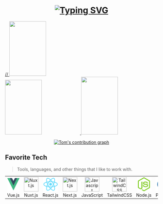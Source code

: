 <h1 align="center">
  <a href="https://git.io/typing-svg">
    <img src="https://readme-typing-svg.demolab.com?font=Fira+Code&pause=1000&width=435&lines=Hello+there+%F0%9F%91%8B;I'm+a+FE+developer+who+loves+to+code+%F0%9F%A7%91%E2%80%8D%F0%9F%92%BB" alt="Typing SVG" />
    </a>
</h1>

<a href="https://www.thomasbell.dev/">
  // <img height="180px" width="49%" src="https://github-readme-stats.vercel.app/api?username=TomBell95&include_all_commits=true&count_private=true&count_private=true&hide_border=true&show_icons=true&theme=react" />
  <img height="180px" width="49%" src="https://github-readme-stats.vercel.app/api?username=TomBell95" />
  
  <img height="190px" width="49%" src="https://github-readme-streak-stats.herokuapp.com?user=TomBell95&include_all_commits=true&count_private=true&hide_border=true&theme=react&date_format=j%20M%5B%20Y%5D" />
</a>

<p align="center">
  <a target="_blank" rel="noopener noreferrer" href="https://activity-graph.herokuapp.com/graph?username=TomBell95&amp;theme=react-dark">
    <img 
         src="https://github-readme-activity-graph.vercel.app/graph?username=TomBell95&theme=react" 
         alt="Tom's contribution graph" 
         data-canonical-src="https://activity-graph.herokuapp.com/graph?username=TomBell95&amp;theme=react-dark" 
         style="max-width: 100%;"
       >
  </a>
</p>

<h2 align="left" id="macropower-tech">Favorite Tech</h2>

> Tools, languages, and other things that I like to work with.

<table>
  <tr>
    <td align="center" width="96">
      <a href="#macropower-tech">
        <img title="Vue.js" width="48" height="48" src="https://github.com/devicons/devicon/blob/v2.15.1/icons/vuejs/vuejs-original.svg">
      </a>
      <br>Vue.js
    </td>
    <td align="center" width="96">
      <a href="#macropower-tech">
        <img title="Nuxt.js" width="48" height="48" src="https://nuxt.com/assets/design-kit/logo/icon-green.svg">        
      </a>
      <br>Nuxt.js
    </td>
    <td align="center" width="96">
      <a href="#macropower-tech">
        <img title="React.js" width="48" height="48" src="https://github.com/devicons/devicon/blob/v2.15.1/icons/react/react-original.svg">
      </a>
      <br>React.js
    </td>
    <td align="center" width="96">
      <a href="#macropower-tech">
        <img title="Next.js" width="48" height="48" src="https://simpleicons.org/icons/nextdotjs.svg">
      </a>
      <br>Next.js
    </td>
    <td align="center" width="96">
      <a href="#macropower-tech">
        <img title="Javascript" width="48" height="48" src="https://cdn.jsdelivr.net/gh/devicons/devicon/icons/javascript/javascript-original.svg">
      </a>
      <br>JavaScript
    </td>
    <td align="center" width="96">
      <a href="#macropower-tech">
        <img title="TailwindCSS" width="48" height="48" src="https://cdn.jsdelivr.net/gh/devicons/devicon/icons/tailwindcss/tailwindcss-plain.svg">
      </a>
      <br>TailwindCSS
    </td>
    <td align="center" width="96">
      <a href="#macropower-tech">
        <img title="Node.js" width="48" height="48" src="https://github.com/devicons/devicon/blob/v2.15.1/icons/nodejs/nodejs-original.svg">
      </a>
      <br>Node.js
    </td>
    <td align="center" width="96">
      <a href="#macropower-tech">
        <img title="Python" width="48" height="48" src="https://github.com/devicons/devicon/blob/v2.15.1/icons/python/python-original.svg">
      </a>
      <br>Python
    </td>
    <td align="center" width="96">
      <a href="#macropower-tech">
        <img title="MongoDB" width="48" height="48" src="https://github.com/devicons/devicon/blob/v2.15.1/icons/mongodb/mongodb-original.svg">
      </a>
      <br>MongoDB
    </td>
    <td align="center" width="96">
      <a href="#macropower-tech">
        <img title="Firebase" width="48" height="48" src="https://github.com/devicons/devicon/blob/master/icons/firebase/firebase-plain.svg">
      </a>
      <br>Firebase
    </td>
  </tr>
</table>
